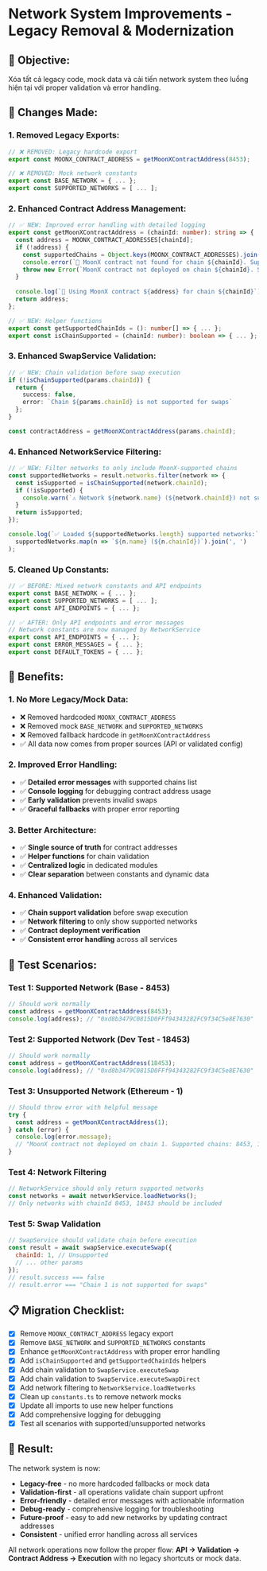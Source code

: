 # Network System Improvements - Legacy Removal & Modernization

## 🎯 **Objective:**
Xóa tất cả legacy code, mock data và cải tiến network system theo luồng hiện tại với proper validation và error handling.

## 🔧 **Changes Made:**

### **1. Removed Legacy Exports:**
```typescript
// ❌ REMOVED: Legacy hardcode export
export const MOONX_CONTRACT_ADDRESS = getMoonXContractAddress(8453);

// ❌ REMOVED: Mock network constants
export const BASE_NETWORK = { ... };
export const SUPPORTED_NETWORKS = [ ... ];
```

### **2. Enhanced Contract Address Management:**
```typescript
// ✅ NEW: Improved error handling with detailed logging
export const getMoonXContractAddress = (chainId: number): string => {
  const address = MOONX_CONTRACT_ADDRESSES[chainId];
  if (!address) {
    const supportedChains = Object.keys(MOONX_CONTRACT_ADDRESSES).join(', ');
    console.error(`🚨 MoonX contract not found for chain ${chainId}. Supported chains: ${supportedChains}`);
    throw new Error(`MoonX contract not deployed on chain ${chainId}. Supported chains: ${supportedChains}`);
  }
  
  console.log(`🔗 Using MoonX contract ${address} for chain ${chainId}`);
  return address;
};

// ✅ NEW: Helper functions
export const getSupportedChainIds = (): number[] => { ... };
export const isChainSupported = (chainId: number): boolean => { ... };
```

### **3. Enhanced SwapService Validation:**
```typescript
// ✅ NEW: Chain validation before swap execution
if (!isChainSupported(params.chainId)) {
  return {
    success: false,
    error: `Chain ${params.chainId} is not supported for swaps`
  };
}

const contractAddress = getMoonXContractAddress(params.chainId);
```

### **4. Enhanced NetworkService Filtering:**
```typescript
// ✅ NEW: Filter networks to only include MoonX-supported chains
const supportedNetworks = result.networks.filter(network => {
  const isSupported = isChainSupported(network.chainId);
  if (!isSupported) {
    console.warn(`⚠️ Network ${network.name} (${network.chainId}) not supported by MoonX contracts`);
  }
  return isSupported;
});

console.log(`✅ Loaded ${supportedNetworks.length} supported networks:`, 
  supportedNetworks.map(n => `${n.name} (${n.chainId})`).join(', ')
);
```

### **5. Cleaned Up Constants:**
```typescript
// ✅ BEFORE: Mixed network constants and API endpoints
export const BASE_NETWORK = { ... };
export const SUPPORTED_NETWORKS = [ ... ];
export const API_ENDPOINTS = { ... };

// ✅ AFTER: Only API endpoints and error messages
// Network constants are now managed by NetworkService
export const API_ENDPOINTS = { ... };
export const ERROR_MESSAGES = { ... };
export const DEFAULT_TOKENS = { ... };
```

## 🎯 **Benefits:**

### **1. No More Legacy/Mock Data:**
- ❌ Removed hardcoded `MOONX_CONTRACT_ADDRESS`
- ❌ Removed mock `BASE_NETWORK` and `SUPPORTED_NETWORKS`
- ❌ Removed fallback hardcode in `getMoonXContractAddress`
- ✅ All data now comes from proper sources (API or validated config)

### **2. Improved Error Handling:**
- ✅ **Detailed error messages** with supported chains list
- ✅ **Console logging** for debugging contract address usage
- ✅ **Early validation** prevents invalid swaps
- ✅ **Graceful fallbacks** with proper error reporting

### **3. Better Architecture:**
- ✅ **Single source of truth** for contract addresses
- ✅ **Helper functions** for chain validation
- ✅ **Centralized logic** in dedicated modules
- ✅ **Clear separation** between constants and dynamic data

### **4. Enhanced Validation:**
- ✅ **Chain support validation** before swap execution
- ✅ **Network filtering** to only show supported networks
- ✅ **Contract deployment verification** 
- ✅ **Consistent error handling** across all services

## 🧪 **Test Scenarios:**

### **Test 1: Supported Network (Base - 8453)**
```javascript
// Should work normally
const address = getMoonXContractAddress(8453);
console.log(address); // "0xd8b3479C0815D0FFf94343282FC9f34C5e8E7630"
```

### **Test 2: Supported Network (Dev Test - 18453)**
```javascript
// Should work normally
const address = getMoonXContractAddress(18453);
console.log(address); // "0xd8b3479C0815D0FFf94343282FC9f34C5e8E7630"
```

### **Test 3: Unsupported Network (Ethereum - 1)**
```javascript
// Should throw error with helpful message
try {
  const address = getMoonXContractAddress(1);
} catch (error) {
  console.log(error.message); 
  // "MoonX contract not deployed on chain 1. Supported chains: 8453, 18453"
}
```

### **Test 4: Network Filtering**
```javascript
// NetworkService should only return supported networks
const networks = await networkService.loadNetworks();
// Only networks with chainId 8453, 18453 should be included
```

### **Test 5: Swap Validation**
```javascript
// SwapService should validate chain before execution
const result = await swapService.executeSwap({
  chainId: 1, // Unsupported
  // ... other params
});
// result.success === false
// result.error === "Chain 1 is not supported for swaps"
```

## 📋 **Migration Checklist:**

- [x] Remove `MOONX_CONTRACT_ADDRESS` legacy export
- [x] Remove `BASE_NETWORK` and `SUPPORTED_NETWORKS` constants
- [x] Enhance `getMoonXContractAddress` with proper error handling
- [x] Add `isChainSupported` and `getSupportedChainIds` helpers
- [x] Add chain validation to `SwapService.executeSwap`
- [x] Add chain validation to `SwapService.executeSwapDirect`
- [x] Add network filtering to `NetworkService.loadNetworks`
- [x] Clean up `constants.ts` to remove network mocks
- [x] Update all imports to use new helper functions
- [x] Add comprehensive logging for debugging
- [x] Test all scenarios with supported/unsupported networks

## 🚀 **Result:**

The network system is now:
- **Legacy-free** - no more hardcoded fallbacks or mock data
- **Validation-first** - all operations validate chain support upfront
- **Error-friendly** - detailed error messages with actionable information
- **Debug-ready** - comprehensive logging for troubleshooting
- **Future-proof** - easy to add new networks by updating contract addresses
- **Consistent** - unified error handling across all services

All network operations now follow the proper flow: **API → Validation → Contract Address → Execution** with no legacy shortcuts or mock data.
